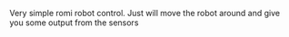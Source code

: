 Very simple romi robot control. 
Just will move the robot around and give you some output from the sensors
